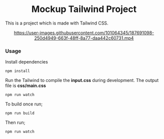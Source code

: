 <h1 align="center"> Mockup Tailwind Project </h1>
<p> This is a project which is made with Tailwind CSS. </p>

<div align="center">

https://user-images.githubusercontent.com/101064345/187691098-250d4949-663f-48ff-8a77-daa442c60731.mp4

</div>

<h3> Usage </h3>

Install dependencies

```
npm install
```

Run the Tailwind to compile the **input.css** during development. The output file is **css/main.css**

```
npm run watch
```

To build once run;

```
npm run build
```

Then run;

```
npm run watch
```

